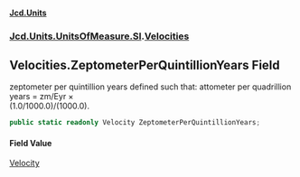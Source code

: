 #### [Jcd.Units](index.md 'index')
### [Jcd.Units.UnitsOfMeasure.SI](Jcd.Units.UnitsOfMeasure.SI.md 'Jcd.Units.UnitsOfMeasure.SI').[Velocities](Velocities.md 'Jcd.Units.UnitsOfMeasure.SI.Velocities')

## Velocities.ZeptometerPerQuintillionYears Field

zeptometer per quintillion years defined such that: attometer per quadrillion years = zm/Eyr ×  
(1.0/1000.0)/(1000.0).

```csharp
public static readonly Velocity ZeptometerPerQuintillionYears;
```

#### Field Value
[Velocity](Velocity.md 'Jcd.Units.UnitTypes.Velocity')